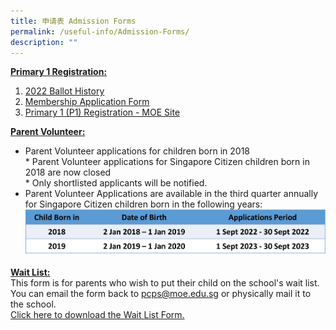 ```yaml
---
title: 申请表 Admission Forms
permalink: /useful-info/Admission-Forms/
description: ""
---
```

<b><u>Primary 1 Registration:</u></b> <br>
1. [2022 Ballot History]()<br>
2. [Membership Application Form](/files/Admission/Membership-Application-Form.pdf)<br>
3. [Primary 1 (P1) Registration - MOE Site](https://www.moe.gov.sg/primary/p1-registration)


<b><u>Parent Volunteer:</u></b><br>
* Parent Volunteer applications for children born in 2018<br>	* Parent Volunteer applications for Singapore Citizen children born in 2018 are now closed<br> * Only shortlisted applicants will be notified.
* Parent Volunteer Applications are available in the third quarter annually for Singapore Citizen children born in the following years:<br>
![PV](/images/Useful%20Info/PV1.jpg)

<b><u>Wait List:</u></b><br>
This form is for parents who wish to put their child on the school's wait list. You can email the form back to pcps@moe.edu.sg or physically mail it to the school.<br>
[Click here to download the Wait List Form.](/files/Admission/Waitlist-Form.pdf)
